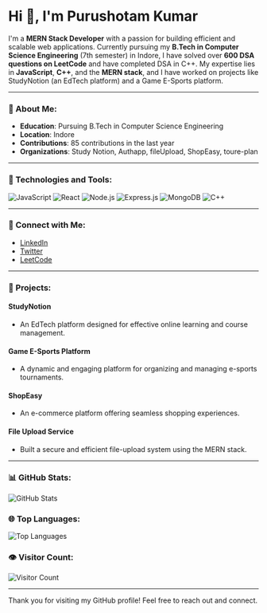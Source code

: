 # Hi 👋, I'm Purushotam Kumar

I'm a **MERN Stack Developer** with a passion for building efficient and scalable web applications. Currently pursuing my **B.Tech in Computer Science Engineering** (7th semester) in Indore, I have solved over **600 DSA questions on LeetCode** and have completed DSA in C++. My expertise lies in **JavaScript**, **C++**, and the **MERN stack**, and I have worked on projects like StudyNotion (an EdTech platform) and a Game E-Sports platform.

---

### 🔖 About Me:
- **Education**: Pursuing B.Tech in Computer Science Engineering
- **Location**: Indore
- **Contributions**: 85 contributions in the last year
- **Organizations**: Study Notion, Authapp, fileUpload, ShopEasy, toure-plan

---

### 🔧 Technologies and Tools:

![JavaScript](https://img.shields.io/badge/-JavaScript-f7df1e?logo=javascript&logoColor=black&style=for-the-badge)
![React](https://img.shields.io/badge/-React-61dafb?logo=react&logoColor=black&style=for-the-badge)
![Node.js](https://img.shields.io/badge/-Node.js-339933?logo=node.js&logoColor=white&style=for-the-badge)
![Express.js](https://img.shields.io/badge/-Express.js-000000?logo=express&logoColor=white&style=for-the-badge)
![MongoDB](https://img.shields.io/badge/-MongoDB-47A248?logo=mongodb&logoColor=white&style=for-the-badge)
![C++](https://img.shields.io/badge/-C%2B%2B-00599C?logo=c%2B%2B&logoColor=white&style=for-the-badge)

---

### 🔄 Connect with Me:
- [LinkedIn](https://www.linkedin.com/in/puru0222)
- [Twitter](https://www.linkedin.com/in/puru0222)  
- [LeetCode](https://leetcode.com/u/puru0222/)  


---

### 🔧 Projects:

#### **StudyNotion**
- An EdTech platform designed for effective online learning and course management.

#### **Game E-Sports Platform**
- A dynamic and engaging platform for organizing and managing e-sports tournaments.

#### **ShopEasy**
- An e-commerce platform offering seamless shopping experiences.

#### **File Upload Service**
- Built a secure and efficient file-upload system using the MERN stack.

---

### 📊 GitHub Stats:
![GitHub Stats](https://github-readme-stats.vercel.app/api?username=Puru0222&show_icons=true&theme=radical)

### 🌐 Top Languages:
![Top Languages](https://github-readme-stats.vercel.app/api/top-langs/?username=Puru0222&layout=compact&theme=radical)

### 👁️ Visitor Count:
![Visitor Count](https://komarev.com/ghpvc/?username=Puru0222&style=flat-square&color=blue)

---

Thank you for visiting my GitHub profile! Feel free to reach out and connect.
